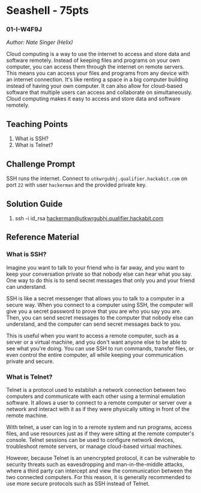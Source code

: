 # Seashell - 75pts
### 01-I-W4F9J
*Author: Nate Singer (Helix)*

Cloud computing is a way to use the internet to access and store data and software remotely. Instead of keeping files and programs on your own computer, you can access them through the internet on remote servers. This means you can access your files and programs from any device with an internet connection. It's like renting a space in a big computer building instead of having your own computer. It can also allow for cloud-based software that multiple users can access and collaborate on simultaneously. Cloud computing makes it easy to access and store data and software remotely.

## Teaching Points
1. What is SSH?
2. What is Telnet?

## Challenge Prompt
SSH runs the internet. Connect to ```utkwrgubhj.qualifier.hackabit.com``` on port ```22``` with user ```hackerman``` and the provided private key.

## Solution Guide
1. ssh -i id_rsa hackerman@utkwrgubhj.qualifier.hackabit.com

## Reference Material
### What is SSH?
Imagine you want to talk to your friend who is far away, and you want to keep your conversation private so that nobody else can hear what you say. One way to do this is to send secret messages that only you and your friend can understand.

SSH is like a secret messenger that allows you to talk to a computer in a secure way. When you connect to a computer using SSH, the computer will give you a secret password to prove that you are who you say you are. Then, you can send secret messages to the computer that nobody else can understand, and the computer can send secret messages back to you.

This is useful when you want to access a remote computer, such as a server or a virtual machine, and you don't want anyone else to be able to see what you're doing. You can use SSH to run commands, transfer files, or even control the entire computer, all while keeping your communication private and secure.

### What is Telnet?
Telnet is a protocol used to establish a network connection between two computers and communicate with each other using a terminal emulation software. It allows a user to connect to a remote computer or server over a network and interact with it as if they were physically sitting in front of the remote machine.

With telnet, a user can log in to a remote system and run programs, access files, and use resources just as if they were sitting at the remote computer's console. Telnet sessions can be used to configure network devices, troubleshoot remote servers, or manage cloud-based virtual machines.

However, because Telnet is an unencrypted protocol, it can be vulnerable to security threats such as eavesdropping and man-in-the-middle attacks, where a third party can intercept and view the communication between the two connected computers. For this reason, it is generally recommended to use more secure protocols such as SSH instead of Telnet.

